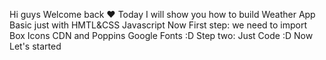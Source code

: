 Hi guys
Welcome back ♥
Today I will show you how to build Weather App Basic just with HMTL&CSS Javascript
Now First step: we need to import Box Icons CDN and Poppins Google Fonts :D
Step two: Just Code :D
Now Let's started
